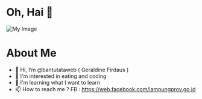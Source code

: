 # Oh, Hai 👋

![My Image](https://camo.githubusercontent.com/275012b6c7fddf69d621ef219185125ae9e79cc939aa055d727ed84bb43f6992/68747470733a2f2f7777772e6368617774656368736f6c7574696f6e732e636f6d2f77702d636f6e74656e742f75706c6f6164732f323031392f30332f646576656c6f7065722e676966)

# About Me
- 👋 Hi, I’m @bantutataweb ( Geraldine Firdaus )
- 👀 I'm interested in eating and coding
- 🌱 I'm learning what I want to learn
- 📫 How to reach me ?
  FB : https://web.facebook.com/lampungprov.go.id



<!---
bantutataweb/bantutataweb is a ✨ special ✨ repository because its `README.md` (this file) appears on your GitHub profile.
You can click the Preview link to take a look at your changes.
--->
